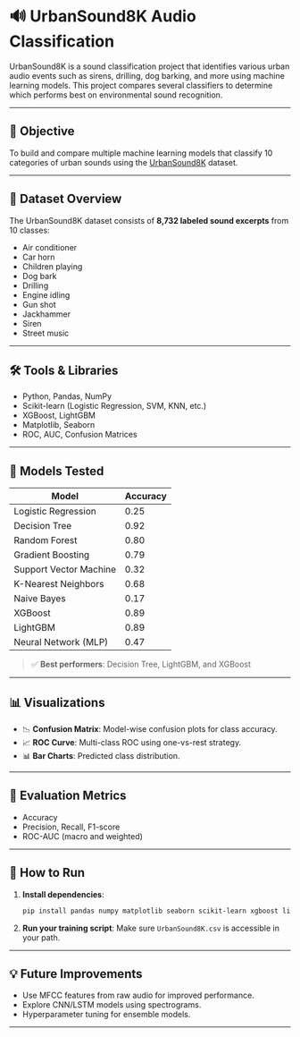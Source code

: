 
# 🔊 UrbanSound8K Audio Classification

UrbanSound8K is a sound classification project that identifies various urban audio events such as sirens, drilling, dog barking, and more using machine learning models. This project compares several classifiers to determine which performs best on environmental sound recognition.

---

## 🎯 Objective

To build and compare multiple machine learning models that classify 10 categories of urban sounds using the [UrbanSound8K](https://urbansounddataset.weebly.com/urbansound8k.html) dataset.

---

## 📂 Dataset Overview

The UrbanSound8K dataset consists of **8,732 labeled sound excerpts** from 10 classes:

* Air conditioner
* Car horn
* Children playing
* Dog bark
* Drilling
* Engine idling
* Gun shot
* Jackhammer
* Siren
* Street music

---

## 🛠️ Tools & Libraries

* Python, Pandas, NumPy
* Scikit-learn (Logistic Regression, SVM, KNN, etc.)
* XGBoost, LightGBM
* Matplotlib, Seaborn
* ROC, AUC, Confusion Matrices

---

## 🧠 Models Tested

| Model                  | Accuracy |
| ---------------------- | -------- |
| Logistic Regression    | 0.25     |
| Decision Tree          | 0.92     |
| Random Forest          | 0.80     |
| Gradient Boosting      | 0.79     |
| Support Vector Machine | 0.32     |
| K-Nearest Neighbors    | 0.68     |
| Naive Bayes            | 0.17     |
| XGBoost                | 0.89     |
| LightGBM               | 0.89     |
| Neural Network (MLP)   | 0.47     |

> ✅ **Best performers**: Decision Tree, LightGBM, and XGBoost

---

## 📊 Visualizations

* 📉 **Confusion Matrix**: Model-wise confusion plots for class accuracy.
* 📈 **ROC Curve**: Multi-class ROC using one-vs-rest strategy.
* 📊 **Bar Charts**: Predicted class distribution.

---

## 🧪 Evaluation Metrics

* Accuracy
* Precision, Recall, F1-score
* ROC-AUC (macro and weighted)

---

## 🚀 How to Run

1. **Install dependencies**:

   ```bash
   pip install pandas numpy matplotlib seaborn scikit-learn xgboost lightgbm
   ```

2. **Run your training script**:
   Make sure `UrbanSound8K.csv` is accessible in your path.

---

## 💡 Future Improvements

* Use MFCC features from raw audio for improved performance.
* Explore CNN/LSTM models using spectrograms.
* Hyperparameter tuning for ensemble models.

---